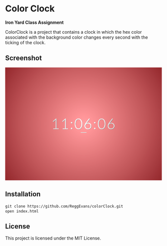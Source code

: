 # Color Clock

**Iron Yard Class Assignment**

ColorClock is a project that contains a clock in which the hex color associated with the background color changes every second with the ticking of the clock.

## Screenshot
![ColorClock Screen Shot](/img/clock_img_4.png)

## Installation
```
git clone https://github.com/ReggEvans/colorClock.git
open index.html
```

## License
This project is licensed under the MIT License. 

